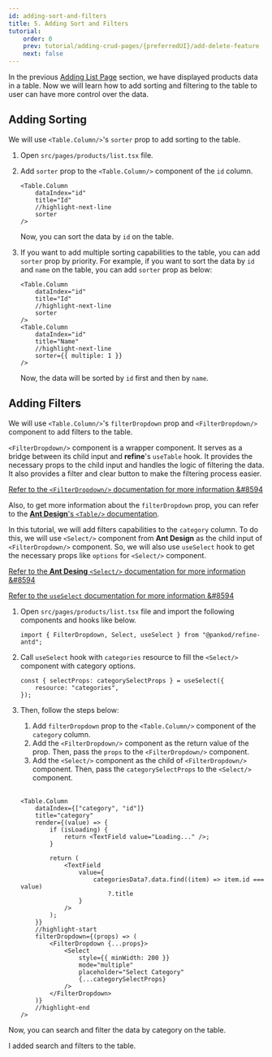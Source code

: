 ```yaml
---
id: adding-sort-and-filters
title: 5. Adding Sort and Filters
tutorial:
    order: 0
    prev: tutorial/adding-crud-pages/{preferredUI}/add-delete-feature
    next: false
---
```


In the previous [Adding List Page](/docs/tutorial/adding-crud-pages/antd/index) section, we have displayed products data in a table. Now we will learn how to add sorting and filtering to the table to user can have more control over the data.

## Adding Sorting

We will use `<Table.Column/>`'s `sorter` prop to add sorting to the table.

1. Open `src/pages/products/list.tsx` file.

2. Add `sorter` prop to the `<Table.Column/>` component of the `id` column.

    ```tsx
    <Table.Column
        dataIndex="id"
        title="Id"
        //highlight-next-line
        sorter
    />
    ```

    Now, you can sort the data by `id` on the table.

3. If you want to add multiple sorting capabilities to the table, you can add `sorter` prop by priority. For example, if you want to sort the data by `id` and `name` on the table, you can add `sorter` prop as below:

    ```tsx
    <Table.Column
        dataIndex="id"
        title="Id"
        //highlight-next-line
        sorter
    />
    <Table.Column
        dataIndex="id"
        title="Name"
        //highlight-next-line
        sorter={{ multiple: 1 }}
    />
    ```

    Now, the data will be sorted by `id` first and then by `name`.

## Adding Filters

We will use `<Table.Column/>`'s `filterDropdown` prop and `<FilterDropdown/>` component to add filters to the table.

`<FilterDropdown/>` component is a wrapper component. It serves as a bridge between its child input and **refine**'s `useTable` hook. It provides the necessary props to the child input and handles the logic of filtering the data. It also provides a filter and clear button to make the filtering process easier.

[Refer to the `<FilterDropdown/>` documentation for more information &#8594](/docs/api-reference/antd/components/filter-dropdown/)

Also, to get more information about the `filterDropdown` prop, you can refer to the [**Ant Design**'s `<Table/>` documentation](https://ant.design/components/table#components-table-demo-custom-filter-panel).

In this tutorial, we will add filters capabilities to the `category` column. To do this, we will use `<Select/>` component from **Ant Design** as the child input of `<FilterDropdown/>` component. So, we will also use `useSelect` hook to get the necessary props like `options` for `<Select/>` component.

[Refer to the **Ant Desing** `<Select/>` documentation for more information &#8594](https://ant.design/components/select)

[Refer to the `useSelect` documentation for more information &#8594](/docs/api-reference/antd/hooks/field/useSelect/)

1. Open `src/pages/products/list.tsx` file and import the following components and hooks like below.

    ```tsx
    import { FilterDropdown, Select, useSelect } from "@pankod/refine-antd";
    ```

2. Call `useSelect` hook with `categories` resource to fill the `<Select/>` component with category options.

    ```tsx
    const { selectProps: categorySelectProps } = useSelect({
        resource: "categories",
    });
    ```

3. Then, follow the steps below:

    1. Add `filterDropdown` prop to the `<Table.Column/>` component of the `category` column.
    2. Add the `<FilterDropdown/>` component as the return value of the prop. Then, pass the `props` to the `<FilterDropdown/>` component.
    3. Add the `<Select/>` component as the child of `<FilterDropdown/>` component. Then, pass the `categorySelectProps` to the `<Select/>` component.
       <br />
       <br />

    ```tsx
    <Table.Column
        dataIndex={["category", "id"]}
        title="category"
        render={(value) => {
            if (isLoading) {
                return <TextField value="Loading..." />;
            }

            return (
                <TextField
                    value={
                        categoriesData?.data.find((item) => item.id === value)
                            ?.title
                    }
                />
            );
        }}
        //highlight-start
        filterDropdown={(props) => (
            <FilterDropdown {...props}>
                <Select
                    style={{ minWidth: 200 }}
                    mode="multiple"
                    placeholder="Select Category"
                    {...categorySelectProps}
                />
            </FilterDropdown>
        )}
        //highlight-end
    />
    ```

Now, you can search and filter the data by category on the table.

<Checklist>

<ChecklistItem id="add-search-and-filters-antd">
I added search and filters to the table.
</ChecklistItem>

</Checklist>
